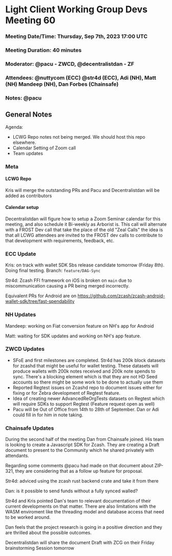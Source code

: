 # Light Client Working Group Devs Meeting 60
### Meeting Date/Time: Thursday, Sep 7th, 2023 17:00 UTC
### Meeting Duration: 40 minutes
### Moderator: @pacu - ZWCD, @decentralistdan - ZF
### Attendees: @nuttycom (ECC) @str4d (ECC), Adi (NH), Matt (NH) Mandeep (NH), Dan Forbes (Chainsafe)
### Notes: @pacu

## General Notes

Agenda:
- LCWG Repo notes not being merged. We should host this repo elsewhere. 
- Calendar Setting of Zoom call
- Team updates

### Meta
#### LCWG Repo
Kris will merge the outstanding PRs and Pacu and Decentralistdan will be added as
contributors

#### Calendar setup
Decentralistdan will figure how to setup a Zoom Seminar calendar for this meeting, 
and also schedule it Bi-weekly as Arborist is. This call will alternate with 
a FROST Dev call that take the place of the old "Zeal Calls" the idea is that 
all LCWG attendees are invited to the FROST dev calls to contribute to that 
development with requirements, feedback, etc. 

### ECC Update

Kris: on track with wallet SDK Sbs release candidate tomorrow (Friday 8th).
Doing final testing. Branch: `feature/DAG-Sync`

Str4d: Zcash FFI framework on iOS is broken on `main` due to miscommunication
causing a PR being merged incorrectly.

Equivalent PRs for Android are on https://github.com/zcash/zcash-android-wallet-sdk/tree/fast-spendability



### NH Updates

Mandeep: working on Fiat conversion feature on NH's app for Android

Matt: waiting for SDK updates and working on NH's app feature.

### ZWCD Updates
- SFoE and first milestones are completed. Str4d has 200k block datasets for zcashd
that might be useful for wallet testing. These datasets will produce wallets with 200k notes
received and 200k note spends to sync. There's a blocking element which is that they are not
HD Seed accounts so there might be some work to be done to actually use them 
- Reported Regtest issues on Zcashd repo to document issues either for fixing or
for Zebra development of Regtest feature.
- Idea of creating newer AdvancedReOrgTests datasets on Regtest which will require
SDKs to support Regtest (Feature request open as well)
- Pacu will be Out of Office from 14th to 28th of September. Dan or Adi could fill
in for him in note taking.


### Chainsafe Updates
During the second half of the meeting Dan from Chainsafe joined.
His team is looking to create a Javascript SDK for Zcash. 
They are creating a Draft document to present to the Community which he shared 
privately with attendants.

Regarding some comments @pacu had made on that document about ZIP-321, they are 
considering that as a follow up feature for proposal.

Str4d: adviced using the zcash rust backend crate and take it from there

Dan: is it possible to send funds without a fully synced walled?

Str4d and Kris pointed Dan's team to relevant documentation of their current 
developments on that matter. There are also limitations with the WASM enviroment 
like the threading model and database access that need to be worked around. 

Dan feels that the project research is going in a positive direction and they
are thrilled about the possible outcomes. 

Decentralistdan will share the document Draft with ZCG on their Friday brainstorming
Session tomorrow 

